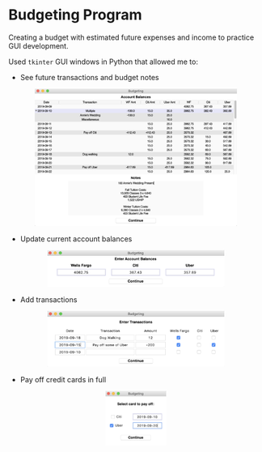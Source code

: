 # Budgeting Program
Creating a budget with estimated future expenses and income to practice GUI development.

Used `tkinter` GUI windows in Python that allowed me to:

- See future transactions and budget notes

<p align="center">
<img src="images/ShowBalances.png" width="400" >
</p>

- Update current account balances

<p align="center">
<img src="images/UpdateBalances.png" width="350" >
</p>

- Add transactions

<p align="center">
<img src="images/AddTransaction.png" width="350" >
</p>

- Pay off credit cards in full

<p align="center">
<img src="images/PayOffCC.png" width="120" >
</p>
